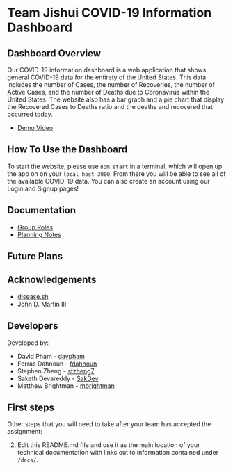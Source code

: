 # Team Jishui COVID-19 Information Dashboard

## Dashboard Overview

Our COVID-19 information dashboard is a web application that shows general COVID-19 data for the entirety of the United States. This data includes the number of Cases, the number of Recoveries, 
the number of Active Cases, and the number of Deaths due to Coronavirus within the United States. The website also has a bar graph and a pie chart that display the Recovered Cases to Deaths ratio and the deaths and recovered that occurred today.

- [Demo Video](link)


## How To Use the Dashboard

To start the website, please use `npm start` in a terminal, which will open up the app on on your `local host 3000`. 
From there you will be able to see all of the available COVID-19 data.
You can also create an account using our Login and Signup pages!


## Documentation

- [Group Roles](https://github.com/comp426-2022-spring/a99-jishui/blob/main/docs/roles.md)
- [Planning Notes](https://github.com/comp426-2022-spring/a99-jishui/blob/main/docs/planning.md)


## Future Plans


## Acknowledgements

- [disease.sh](https://disease.sh/)
- John D. Martin III

## Developers

Developed by:

- David Pham    -   [davpham](https://github.com/davpham)
- Ferras Dahnoun    -   [fdahnoun](https://github.com/fdahnoun)
- Stephen Zheng     -   [stzheng7](https://github.com/stzheng7)
- Saketh Devareddy      -   [SakDev](https://github.com/SakDev)
- Matthew Brightman     -   [mbrightman](https://github.com/mbrightman)


## First steps

Other steps that you will need to take after your team has accepted the assignment:

2. Edit this README.md file and use it as the main location of your technical documentation with links out to information contained under `/docs/`.
